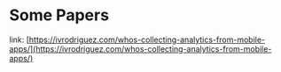# Some Papers

link: [https://ivrodriguez.com/whos-collecting-analytics-from-mobile-apps/](https://ivrodriguez.com/whos-collecting-analytics-from-mobile-apps/)
